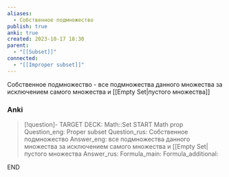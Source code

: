 ```yaml
---
aliases:
  - Собственное подмножество
publish: true
anki: true
created: 2023-10-17 18:30
parent:
  - "[[Subset]]"
connected:
  - "[[Improper subset]]"
---
```


Собственное подмножество - все подмножества данного множества за исключением самого множества и [[Empty Set|пустого множества]]

### Anki
> [!question]-
TARGET DECK: Math::Set
START
Math prop
Question_eng: Proper subset
Question_rus: Собственное подмножество
Answer_eng: все подмножества данного множества за исключением самого множества и [[Empty Set|пустого множества
Answer_rus: 
Formula_main: 
Formula_additional:
<!--ID: 1699129807675-->
END












